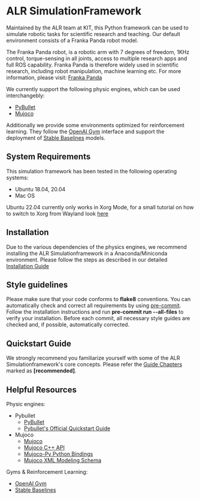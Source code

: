 # ALR SimulationFramework

Maintained by the ALR team at KIT, this Python framework can be used to simulate robotic tasks for scientific research and teaching. Our default environment consists of a Franka Panda robot model.

The Franka Panda robot, is a robotic arm with 7 degrees of freedom, 1KHz control, torque-sensing in all joints, access to multiple research apps and full ROS capability. Franka Panda is therefore widely used in scientific research, including robot manipulation, machine learning etc. For more information, please visit: [Franka Panda](https://www.franka.de/technology)

We currently support the following physic engines, which can be used interchangebly:
- [PyBullet](https://github.com/bulletphysics/bullet3)
- [Mujoco](http://www.mujoco.org/)

Additionally we provide some environments optimized for reinforcement learning. They follow the  [OpenAI Gym](https://gym.openai.com/) interface and support the deployment of [Stable Baselines](https://stable-baselines.readthedocs.io/en/master/) models.

## System Requirements
This simulation framework has been tested in the following operating systems:
- Ubuntu 18.04, 20.04
- Mac OS

Ubuntu 22.04 currently only works in Xorg Mode, for a small tutorial on how to switch to Xorg from Wayland look [here](https://beebom.com/how-switch-between-wayland-xorg-ubuntu/)

## Installation
Due to the various dependencies of the physics engines, we recommend installing the ALR Simulationframework in a Anaconda/Miniconda environment. Please follow the steps as described in our detailed [Installation Guide](doc/01_installation.md)

## Style guidelines
Please make sure that your code conforms to **flake8** conventions. You can automatically check and correct all requirements by using
[pre-commit](https://pre-commit.com/). Follow the installation instructions and run **pre-commit run --all-files** to verify your installation. Before
each commit, all necessary style guides are checked and, if possible, automatically corrected.

## Quickstart Guide
We strongly recommend you familiarize yourself with some of the ALR Simulationframework's core concepts.
Please refer the [Guide Chapters](doc/README.md) marked as **[recommended]**.

## Helpful Resources
Physic engines:
- Pybullet
  - [PyBullet](https://github.com/bulletphysics/bullet3)
  - [Pybullet's Official Quickstart Guide](https://docs.google.com/document/d/10sXEhzFRSnvFcl3XxNGhnD4N2SedqwdAvK3dsihxVUA/edit#heading=h.2ye70wns7io3)
- Mujoco
  - [Mujoco](http://www.mujoco.org/)
  - [Mujoco C++ API](http://www.mujoco.org/book/APIreference.html)
  - [Mujoco-Py Python Bindings](https://github.com/openai/mujoco-py)
  - [Mujoco XML Modeling Schema](http://www.mujoco.org/book/XMLreference.html)

Gyms & Reinforcement Learning:
- [OpenAI Gym](https://gym.openai.com/)
- [Stable Baselines](https://stable-baselines.readthedocs.io/en/master/)
